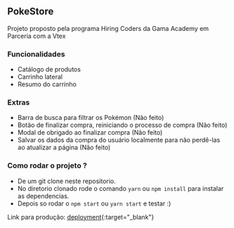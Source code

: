 

## PokeStore
Projeto proposto pela programa Hiring Coders da Gama Academy em Parceria com a Vtex

### Funcionalidades

- Catálogo de produtos
- Carrinho lateral
- Resumo do carrinho

### Extras

- Barra de busca para filtrar os Pokémon (Não feito)
- Botão de finalizar compra, reiniciando o processo de compra (Não feito)
- Modal de obrigado ao finalizar compra (Não feito)
- Salvar os dados da compra do usuário localmente para não perdê-las ao atualizar a página (Não feito)

### Como rodar o projeto ?

 - De um git clone neste repositorio.
 - No diretorio clonado rode o comando `yarn` ou `npm install` para instalar as dependencias.
 - Depois so rodar o `npm start` ou `yarn start` e testar :)
 
 Link para produção: [deployment](https://pokestore-edsonmarques.netlify.app/){:target="_blank"}
